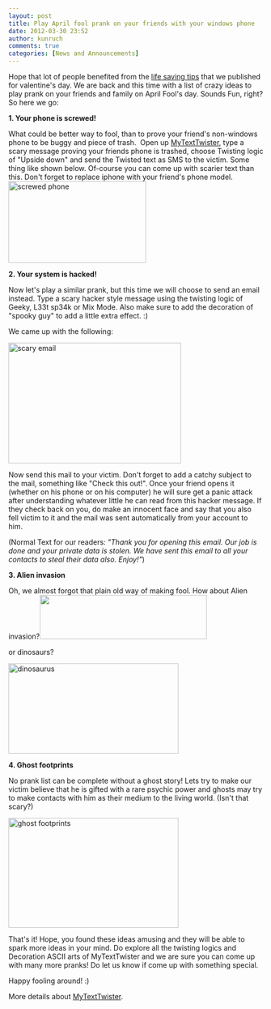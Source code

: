 ```yaml
---
layout: post
title: Play April fool prank on your friends with your windows phone 
date: 2012-03-30 23:52
author: kunruch
comments: true
categories: [News and Announcements]
---
```

Hope that lot of people benefited from the <a title="How to impress your valentine" href="http://kunruchcreations.com/impress-valentine/" target="_blank">life saving tips</a> that we published for valentine's day. We are back and this time with a list of crazy ideas to play prank on your friends and family on April Fool's day. Sounds Fun, right? So here we go:

<strong>1. Your phone is screwed!</strong>

What could be better way to fool, than to prove your friend's non-windows phone to be buggy and piece of trash.  Open up <a title="MYTEXTTWISTER" href="http://kunruchcreations.com/mytexttwister/" target="_blank">MyTextTwister</a>, type a scary message proving your friends phone is trashed, choose Twisting logic of "Upside down" and send the Twisted text as SMS to the victim. Some thing like shown below. Of-course you can come up with scarier text than this. Don't forget to replace iphone with your friend's phone model.
<img class="aligncenter size-full wp-image-527" title="screwed phone " src="http://kunruchcreations.com/wp-content/uploads/2012/03/phonescrewed.png" alt="screwed phone" width="272" height="161" />

<strong>2. Your system is hacked!</strong>

Now let's play a similar prank, but this time we will choose to send an email instead. Type a scary hacker style message using the twisting logic of Geeky, L33t sp34k or Mix Mode. Also make sure to add the decoration of "spooky guy" to add a little extra effect. :)

We came up with the following:

<img class="aligncenter size-full wp-image-532" title="scary email" src="http://kunruchcreations.com/wp-content/uploads/2012/03/scaryemail1.png" alt="scary email" width="341" height="238" />

Now send this mail to your victim. Don't forget to add a catchy subject to the mail, something like "Check this out!". Once your friend opens it (whether on his phone or on his computer) he will sure get a panic attack after understanding whatever little he can read from this hacker message. If they check back on you, do make an innocent face and say that you also fell victim to it and the mail was sent automatically from your account to him.

(Normal Text for our readers: <em>"Thank you for opening this email. Our job is done and your private data is stolen. We have sent this email to all your contacts to steal their data also. Enjoy!"</em>)

<strong>3. Alien invasion</strong>

Oh, we almost forgot that plain old way of making fool. How about Alien invasion?<img class="aligncenter size-full wp-image-533" title="alien" src="http://kunruchcreations.com/wp-content/uploads/2012/03/alien.png" alt="" width="330" height="87" />

or dinosaurs?

<img class="aligncenter size-full wp-image-536" title="dinosaurus" src="http://kunruchcreations.com/wp-content/uploads/2012/03/dinosaurus1.png" alt="dinosaurus" width="336" height="178" />

<strong>4. Ghost footprints</strong>

No prank list can be complete without a ghost story! Lets try to make our victim believe that he is gifted with a rare psychic power and ghosts may try to make contacts with him as their medium to the living world. (Isn't that scary?)

<img class="aligncenter size-full wp-image-537" title="ghost footprints" src="http://kunruchcreations.com/wp-content/uploads/2012/03/ghostfootprints.png" alt="ghost footprints" width="336" height="217" />

That's it! Hope, you found these ideas amusing and they will be able to spark more ideas in your mind. Do explore all the twisting logics and Decoration ASCII arts of MyTextTwister and we are sure you can come up with many more pranks! Do let us know if come up with something special.

Happy fooling around! :)

More details about <a title="MYTEXTTWISTER" href="http://kunruchcreations.com/mytexttwister/">MyTextTwister</a>.
